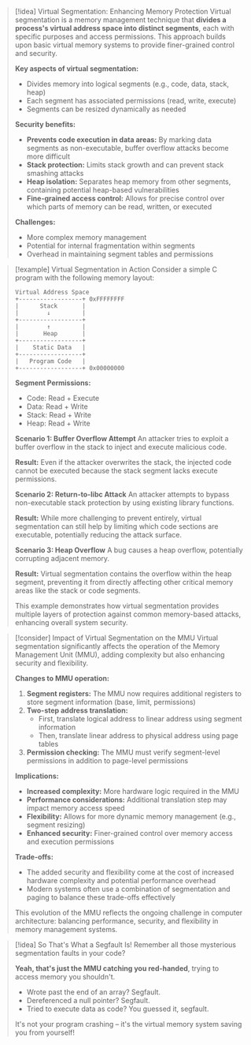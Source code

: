 > [!idea] Virtual Segmentation: Enhancing Memory Protection
> Virtual segmentation is a memory management technique that **divides a process's virtual address space into distinct segments**, each with specific purposes and access permissions. This approach builds upon basic virtual memory systems to provide finer-grained control and security.
> 
> **Key aspects of virtual segmentation:**
> - Divides memory into logical segments (e.g., code, data, stack, heap)
> - Each segment has associated permissions (read, write, execute)
> - Segments can be resized dynamically as needed
> 
> **Security benefits:**
> - **Prevents code execution in data areas:** By marking data segments as non-executable, buffer overflow attacks become more difficult
> - **Stack protection:** Limits stack growth and can prevent stack smashing attacks
> - **Heap isolation:** Separates heap memory from other segments, containing potential heap-based vulnerabilities
> - **Fine-grained access control:** Allows for precise control over which parts of memory can be read, written, or executed
> 
> **Challenges:**
> - More complex memory management
> - Potential for internal fragmentation within segments
> - Overhead in maintaining segment tables and permissions

> [!example] Virtual Segmentation in Action
> Consider a simple C program with the following memory layout:
> 
> ```
> Virtual Address Space
> +------------------+ 0xFFFFFFFF
> |      Stack       |
> |        ↓         |
> +------------------+
> |        ↑         |
> |       Heap       |
> +------------------+
> |    Static Data   |
> +------------------+
> |   Program Code   |
> +------------------+ 0x00000000
> ```
> 
> **Segment Permissions:**
> - Code: Read + Execute
> - Data: Read + Write
> - Stack: Read + Write
> - Heap: Read + Write
> 
> **Scenario 1: Buffer Overflow Attempt**
> An attacker tries to exploit a buffer overflow in the stack to inject and execute malicious code.
> 
> **Result:** Even if the attacker overwrites the stack, the injected code cannot be executed because the stack segment lacks execute permissions.
> 
> **Scenario 2: Return-to-libc Attack**
> An attacker attempts to bypass non-executable stack protection by using existing library functions.
> 
> **Result:** While more challenging to prevent entirely, virtual segmentation can still help by limiting which code sections are executable, potentially reducing the attack surface.
> 
> **Scenario 3: Heap Overflow**
> A bug causes a heap overflow, potentially corrupting adjacent memory.
> 
> **Result:** Virtual segmentation contains the overflow within the heap segment, preventing it from directly affecting other critical memory areas like the stack or code segments.
> 
> This example demonstrates how virtual segmentation provides multiple layers of protection against common memory-based attacks, enhancing overall system security.

> [!consider] Impact of Virtual Segmentation on the MMU
> Virtual segmentation significantly affects the operation of the Memory Management Unit (MMU), adding complexity but also enhancing security and flexibility.
> 
> **Changes to MMU operation:**
> 1. **Segment registers:** The MMU now requires additional registers to store segment information (base, limit, permissions)
> 2. **Two-step address translation:** 
>    - First, translate logical address to linear address using segment information
>    - Then, translate linear address to physical address using page tables
> 3. **Permission checking:** The MMU must verify segment-level permissions in addition to page-level permissions
> 
> **Implications:**
> - **Increased complexity:** More hardware logic required in the MMU
> - **Performance considerations:** Additional translation step may impact memory access speed
> - **Flexibility:** Allows for more dynamic memory management (e.g., segment resizing)
> - **Enhanced security:** Finer-grained control over memory access and execution permissions
> 
> **Trade-offs:**
> - The added security and flexibility come at the cost of increased hardware complexity and potential performance overhead
> - Modern systems often use a combination of segmentation and paging to balance these trade-offs effectively
> 
> This evolution of the MMU reflects the ongoing challenge in computer architecture: balancing performance, security, and flexibility in memory management systems.

> [!idea] So That's What a Segfault Is!
> Remember all those mysterious segmentation faults in your code? 
> 
> **Yeah, that's just the MMU catching you red-handed**, trying to access memory you shouldn't. 
> 
> - Wrote past the end of an array? Segfault.
> - Dereferenced a null pointer? Segfault.
> - Tried to execute data as code? You guessed it, segfault.
> 
> It's not your program crashing – it's the virtual memory system saving you from yourself!
